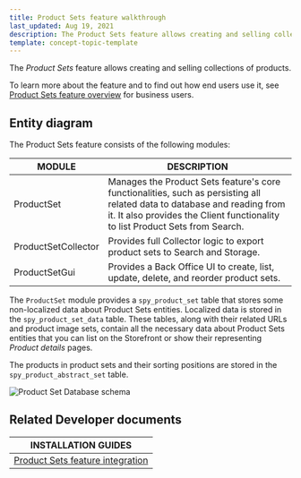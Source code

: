 ```yaml
---
title: Product Sets feature walkthrough
last_updated: Aug 19, 2021
description: The Product Sets feature allows creating and selling collections of products
template: concept-topic-template
---
```


The _Product Sets_ feature allows creating and selling collections of products.


To learn more about the feature and to find out how end users use it, see [Product Sets feature overview](/docs/scos/user/features/{{page.version}}/product-sets-feature-overview.html) for business users.


## Entity diagram

The Product Sets feature consists of the following modules:

| MODULE | DESCRIPTION |
| --- | --- |
| ProductSet | Manages the Product Sets feature's core functionalities, such as persisting all related data to database and reading from it. It also provides the Client functionality to list Product Sets from Search. |
| ProductSetCollector | Provides full Collector logic to export product sets to Search and Storage. |
| ProductSetGui | Provides a Back Office UI to create, list, update, delete, and reorder product sets. |

The `ProductSet` module provides a `spy_product_set` table that stores some non-localized data about Product Sets entities. Localized data is stored in the `spy_product_set_data` table. These tables, along with their related URLs and product image sets, contain all the necessary data about Product Sets entities that you can list on the Storefront or show their representing *Product details* pages.

The products in product sets and their sorting positions are stored in the `spy_product_abstract_set` table.

<div class="width-100">

![Product Set Database schema](https://spryker.s3.eu-central-1.amazonaws.com/docs/Features/Product+Management/Product+Sets/product_set_db_schema.png)

</div>


## Related Developer documents

|INSTALLATION GUIDES | 
|---------|
| [Product Sets feature integration](/docs/scos/dev/feature-integration-guides/{{page.version}}/product-set-feature-integration.html)  
